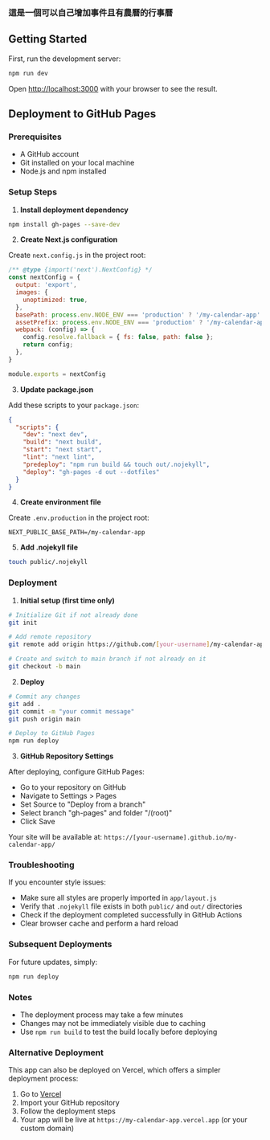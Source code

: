 ### 這是一個可以自己增加事件且有農曆的行事曆

## Getting Started

First, run the development server:

```bash
npm run dev
```

Open [http://localhost:3000](http://localhost:3000) with your browser to see the result.


## Deployment to GitHub Pages

### Prerequisites
- A GitHub account
- Git installed on your local machine
- Node.js and npm installed

### Setup Steps

1. **Install deployment dependency**
```bash
npm install gh-pages --save-dev
```

2. **Create Next.js configuration**

Create `next.config.js` in the project root:
```javascript
/** @type {import('next').NextConfig} */
const nextConfig = {
  output: 'export',
  images: {
    unoptimized: true,
  },
  basePath: process.env.NODE_ENV === 'production' ? '/my-calendar-app' : '',
  assetPrefix: process.env.NODE_ENV === 'production' ? '/my-calendar-app/' : '',
  webpack: (config) => {
    config.resolve.fallback = { fs: false, path: false };
    return config;
  },
}

module.exports = nextConfig
```

3. **Update package.json**

Add these scripts to your `package.json`:
```json
{
  "scripts": {
    "dev": "next dev",
    "build": "next build",
    "start": "next start",
    "lint": "next lint",
    "predeploy": "npm run build && touch out/.nojekyll",
    "deploy": "gh-pages -d out --dotfiles"
  }
}
```

4. **Create environment file**

Create `.env.production` in the project root:
```plaintext
NEXT_PUBLIC_BASE_PATH=/my-calendar-app
```

5. **Add .nojekyll file**
```bash
touch public/.nojekyll
```

### Deployment

1. **Initial setup (first time only)**
```bash
# Initialize Git if not already done
git init

# Add remote repository
git remote add origin https://github.com/[your-username]/my-calendar-app.git

# Create and switch to main branch if not already on it
git checkout -b main
```

2. **Deploy**
```bash
# Commit any changes
git add .
git commit -m "your commit message"
git push origin main

# Deploy to GitHub Pages
npm run deploy
```

3. **GitHub Repository Settings**

After deploying, configure GitHub Pages:
- Go to your repository on GitHub
- Navigate to Settings > Pages
- Set Source to "Deploy from a branch"
- Select branch "gh-pages" and folder "/(root)"
- Click Save

Your site will be available at: `https://[your-username].github.io/my-calendar-app/`

### Troubleshooting

If you encounter style issues:
- Make sure all styles are properly imported in `app/layout.js`
- Verify that `.nojekyll` file exists in both `public/` and `out/` directories
- Check if the deployment completed successfully in GitHub Actions
- Clear browser cache and perform a hard reload

### Subsequent Deployments

For future updates, simply:
```bash
npm run deploy
```

### Notes
- The deployment process may take a few minutes
- Changes may not be immediately visible due to caching
- Use `npm run build` to test the build locally before deploying

### Alternative Deployment

This app can also be deployed on Vercel, which offers a simpler deployment process:
1. Go to [Vercel](https://vercel.com)
2. Import your GitHub repository
3. Follow the deployment steps
4. Your app will be live at `https://my-calendar-app.vercel.app` (or your custom domain)